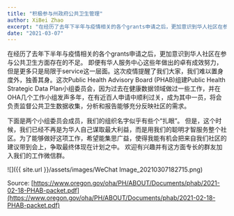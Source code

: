 ```yaml
---
title: "积极参与州政府公共卫生管理"
author: XiBei Zhao
excerpt: "在经历了去年下半年与疫情相关的各个grants申请之后，更加意识到华人社区在参与公共卫生方面存在的不足。 这次Public Health Advisory Board (PHAB)组建Public Health Strategic Data Plan小组委员会，因为过去在健康数据领域做过一些工作，并在OHA几个工作小组发声多年，在有近百人申请中顺利过关，成为其中一员，将会负责监督公共卫生数据收集，分析和报告能够充分反映社区的需求。"
date: "2021-03-07"
---
```


在经历了去年下半年与疫情相关的各个grants申请之后，更加意识到华人社区在参与公共卫生方面存在的不足。 即便有华人服务中心这些年做出的卓有成效努力，但是更多只是局限于service这一层面。这次疫情提醒了我们大家，我们难以置身度外，独善其身。这次Public Health Advisory Board (PHAB)组建Public Health Strategic Data Plan小组委员会，因为过去在健康数据领域做过一些工作，并在OHA几个工作小组发声多年，在有近百人申请中顺利过关，成为其中一员，将会负责监督公共卫生数据收集，分析和报告能够充分反映社区的需求。

下面是两个小组委员会成员，我们的组织名字似乎有些个“扎眼”。 但是，这个时候，我们已经不再是为华人自己谋取最大利益，而是用我们的聪明才智服务整个社区。为了能够做好这项工作，希望能集思广益，使得我能有机会把来自我们社区的建议带到会上，争取最终体现在计划之中。 欢迎有兴趣并有这方面专长的群友加入我们的工作微信群。

![]({{ site.url }}/assets/images/WeChat Image_20210307182715.png)

Source: [https://www.oregon.gov/oha/PH/ABOUT/Documents/phab/2021-02-18-PHAB-packet.pdf](https://www.oregon.gov/oha/PH/ABOUT/Documents/phab/2021-02-18-PHAB-packet.pdf)
